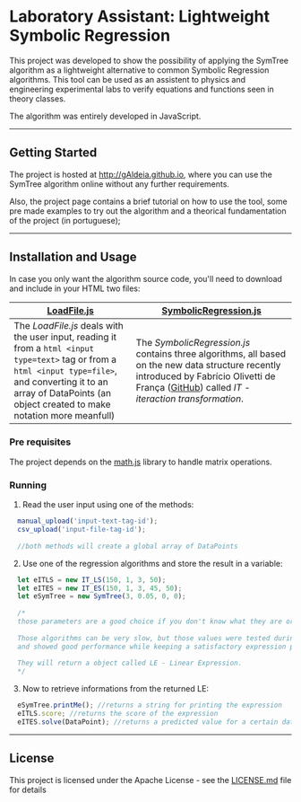 # **Laboratory** Assistant: Lightweight Symbolic Regression

This project was developed to show the possibility of applying the SymTree algorithm as a lightweight alternative to common Symbolic Regression algorithms. This tool can be used as an assistent to physics and engineering experimental labs to verify equations and functions seen in theory classes.

The algorithm was entirely developed in JavaScript.

---

## Getting Started

The project is hosted at http://gAldeia.github.io, where you can use the SymTree algorithm online without any further requirements.

Also, the project page contains a brief tutorial on how to use the tool, some pre made examples to try out the algorithm and a theorical fundamentation of the project (in portuguese);

---

## Installation and Usage

In case you only want the algorithm source code, you'll need to download and include in your HTML two files:

|[LoadFile.js](https://github.com/gAldeia/gAldeia.github.io/blob/master/scripts/LoadFile.js)|[SymbolicRegression.js](https://github.com/gAldeia/gAldeia.github.io/blob/master/scripts/SymbolicRegression.js)|
|---|---|
|The *LoadFile.js* deals with the user input, reading it from a `html <input type=text>` tag or from a `html <input type=file>`, and converting it to an array of DataPoints (an object created to make notation more meanfull)|The *SymbolicRegression.js* contains three algorithms, all based on the new data structure recently introduced by Fabrício Olivetti de França ([GitHub](https://github.com/folivetti)) called *IT - iteraction transformation*.|
  
### Pre requisites

The project depends on the [math.js](http://mathjs.org/) library to handle matrix operations.

### Running

1. Read the user input using one of the methods:
  ```javascript
    manual_upload('input-text-tag-id');
    csv_upload('input-file-tag-id');
    
    //both methods will create a global array of DataPoints
  ```
  
2. Use one of the regression algorithms and store the result in a variable:
  ```javascript
    let eITLS = new IT_LS(150, 1, 3, 50);
    let eITES = new IT_ES(150, 1, 3, 45, 50);
    let eSymTree = new SymTree(3, 0.05, 0, 0);
    
    /*
    those parameters are a good choice if you don't know what they are or what values to use.
    
    Those algorithms can be very slow, but those values were tested during the development,
    and showed good performance while keeping a satisfactory expression pool to explore.
    
    They will return a object called LE - Linear Expression.
    */
   ```
   
3. Now to retrieve informations from the returned LE:
  ```javascript
    eSymTree.printMe(); //returns a string for printing the expression
    eITLS.score; //returns the score of the expression
    eITES.solve(DataPoint); //returns a predicted value for a certain datapoint
  ```
  
---

## License

This project is licensed under the Apache License - see the [LICENSE.md](LICENSE.md) file for details
